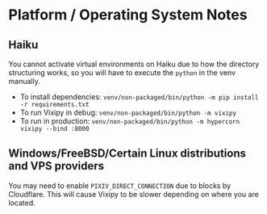 # Platform / Operating System Notes

## Haiku
You cannot activate virtual environments on Haiku due to how the directory structuring works, so you will have to execute the `python` in the venv manually.

* To install dependencies: `venv/non-packaged/bin/python -m pip install -r requirements.txt`
* To run Vixipy in debug: `venv/non-packaged/bin/python -m vixipy`
* To run in production: `venv/non-packaged/bin/python -m hypercorn vixipy --bind :8000`

## Windows/FreeBSD/Certain Linux distributions and VPS providers
You may need to enable `PIXIV_DIRECT_CONNECTION` due to blocks by Cloudflare. This will cause Vixipy to be slower depending on where you are located.
